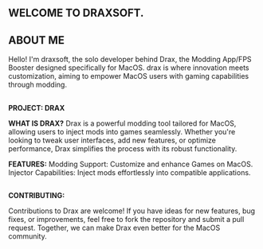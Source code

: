 ## WELCOME TO DRAXSOFT.

## ABOUT ME

Hello! I'm draxsoft, the solo developer behind Drax, the Modding App/FPS Booster designed specifically for MacOS. drax is where innovation meets customization, aiming to empower MacOS users with gaming capabilities through modding.
## 
**PROJECT: DRAX**



**WHAT IS DRAX?** 
Drax is a powerful modding tool tailored for MacOS, allowing users to inject mods into games seamlessly. Whether you're looking to tweak user interfaces, add new features, or optimize performance, Drax simplifies the process with its robust functionality.

**FEATURES:**
Modding Support: Customize and enhance Games on MacOS.
Injector Capabilities: Inject mods effortlessly into compatible applications.

##
**CONTRIBUTING:**

Contributions to Drax are welcome! If you have ideas for new features, bug fixes, or improvements, feel free to fork the repository and submit a pull request. Together, we can make Drax even better for the MacOS community.

##

